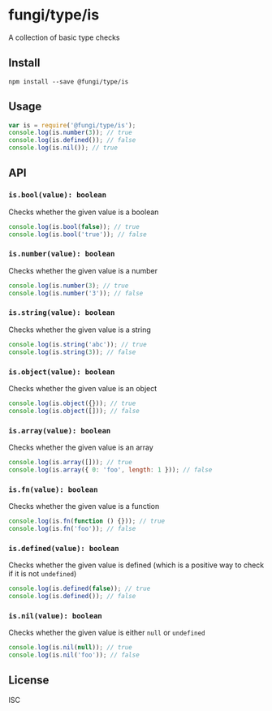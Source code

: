 fungi/type/is
=============

A collection of basic type checks

Install
-------

    npm install --save @fungi/type/is

Usage
-----

```js
var is = require('@fungi/type/is');
console.log(is.number(3)); // true
console.log(is.defined()); // false
console.log(is.nil()); // true
```

API
---

### `is.bool(value): boolean`

Checks whether the given value is a boolean

```js
console.log(is.bool(false)); // true
console.log(is.bool('true')); // false
```

### `is.number(value): boolean`

Checks whether the given value is a number

```js
console.log(is.number(3); // true
console.log(is.number('3')); // false
```

### `is.string(value): boolean`

Checks whether the given value is a string

```js
console.log(is.string('abc')); // true
console.log(is.string(3)); // false
```

### `is.object(value): boolean`

Checks whether the given value is an object

```js
console.log(is.object({})); // true
console.log(is.object([])); // false
```

### `is.array(value): boolean`

Checks whether the given value is an array

```js
console.log(is.array([])); // true
console.log(is.array({ 0: 'foo', length: 1 })); // false
```

### `is.fn(value): boolean`

Checks whether the given value is a function

```js
console.log(is.fn(function () {})); // true
console.log(is.fn('foo')); // false
```

### `is.defined(value): boolean`

Checks whether the given value is defined (which is a positive way to
check if it is not `undefined`)

```js
console.log(is.defined(false)); // true
console.log(is.defined()); // false
```

### `is.nil(value): boolean`

Checks whether the given value is either `null` or `undefined`

```js
console.log(is.nil(null)); // true
console.log(is.nil('foo')); // false
```

License
-------

ISC
